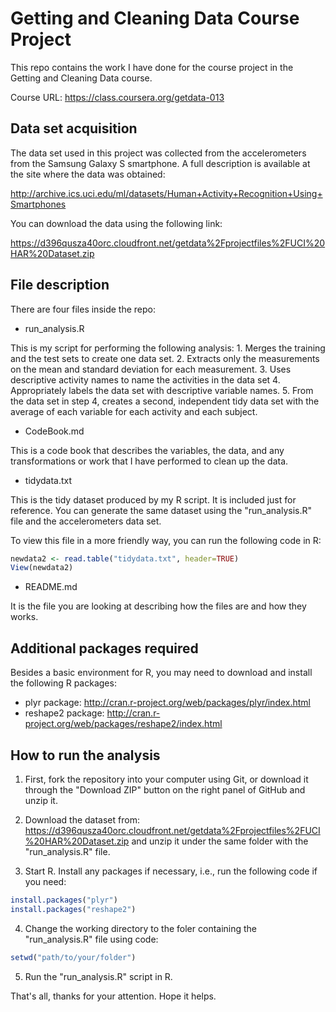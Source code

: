 # Getting and Cleaning Data Course Project
This repo contains the work I have done for the course project in the Getting and Cleaning Data course.

Course URL: https://class.coursera.org/getdata-013

## Data set acquisition
The data set used in this project was collected from the accelerometers from the Samsung Galaxy S smartphone. A full description is available at the site where the data was obtained: 

http://archive.ics.uci.edu/ml/datasets/Human+Activity+Recognition+Using+Smartphones 

You can download the data using the following link: 

https://d396qusza40orc.cloudfront.net/getdata%2Fprojectfiles%2FUCI%20HAR%20Dataset.zip 

## File description
There are four files inside the repo:

* run_analysis.R

This is my script for performing the following analysis:
	1. Merges the training and the test sets to create one data set.
	2. Extracts only the measurements on the mean and standard deviation for each measurement. 
	3. Uses descriptive activity names to name the activities in the data set
	4. Appropriately labels the data set with descriptive variable names. 
	5. From the data set in step 4, creates a second, independent tidy data set with the average of each variable for each activity and each subject.
	
* CodeBook.md

This is a code book that describes the variables, the data, and any transformations or work that I have performed to clean up the data.

* tidydata.txt

This is the tidy dataset produced by my R script. It is included just for reference. You can generate the same dataset using the "run_analysis.R" file and the accelerometers data set.

To view this file in a more friendly way, you can run the following code in R:

```R
newdata2 <- read.table("tidydata.txt", header=TRUE)
View(newdata2)
```

* README.md

It is the file you are looking at describing how the files are and how they works.

## Additional packages required
Besides a basic environment for R, you may need to download and install the following R packages:

* plyr package: http://cran.r-project.org/web/packages/plyr/index.html
* reshape2 package: http://cran.r-project.org/web/packages/reshape2/index.html

## How to run the analysis
1. First, fork the repository into your computer using Git, or download it through the "Download ZIP" button on the right panel of GitHub and unzip it.

2. Download the dataset from:
https://d396qusza40orc.cloudfront.net/getdata%2Fprojectfiles%2FUCI%20HAR%20Dataset.zip 
and unzip it under the same folder with the "run_analysis.R" file.

3. Start R. Install any packages if necessary, i.e., run the following code if you need:

```R
install.packages("plyr")
install.packages("reshape2")
```

4. Change the working directory to the foler containing the "run_analysis.R" file using code:

```R
setwd("path/to/your/folder")
```

5. Run the "run_analysis.R" script in R.

That's all, thanks for your attention. Hope it helps.
